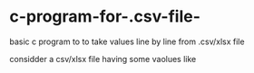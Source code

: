 # c-program-for-.csv-file-
basic c program to to take values line by line from .csv/xlsx file  

considder a csv/xlsx file having some vaolues like 

